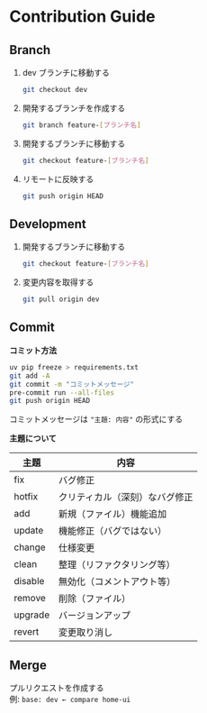 # Contribution Guide

## Branch

1. dev ブランチに移動する

   ```bash
   git checkout dev
   ```

2. 開発するブランチを作成する
   ```bash
   git branch feature-[ブランチ名]
   ```
3. 開発するブランチに移動する
   ```bash
   git checkout feature-[ブランチ名]
   ```
4. リモートに反映する
   ```bash
   git push origin HEAD
   ```

## Development

1. 開発するブランチに移動する
   ```bash
   git checkout feature-[ブランチ名]
   ```
2. 変更内容を取得する
   ```bash
   git pull origin dev
   ```

## Commit

**コミット方法**

```bash
uv pip freeze > requirements.txt
git add -A
git commit -m "コミットメッセージ"
pre-commit run --all-files
git push origin HEAD
```

コミットメッセージは `"主題: 内容"` の形式にする

**主題について**

| 主題    | 内容                           |
| ------- | ------------------------------ |
| fix     | バグ修正                       |
| hotfix  | クリティカル（深刻）なバグ修正 |
| add     | 新規（ファイル）機能追加       |
| update  | 機能修正（バグではない）       |
| change  | 仕様変更                       |
| clean   | 整理（リファクタリング等）     |
| disable | 無効化（コメントアウト等）     |
| remove  | 削除（ファイル）               |
| upgrade | バージョンアップ               |
| revert  | 変更取り消し                   |

## Merge

プルリクエストを作成する  
 例: `base: dev ← compare home-ui`
